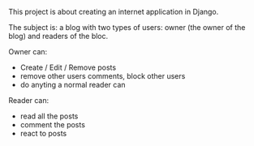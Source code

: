 This project is about creating an internet application in Django.

The subject is: a blog with two types of users: owner (the owner of the blog) and readers of the bloc.

Owner can:
- Create / Edit / Remove posts 
- remove other users comments, block other users
- do anyting a normal reader can

Reader can:
- read all the posts
- comment the posts
- react to posts